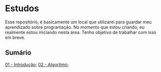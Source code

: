 # Estudos
Esse repositório, é basicamente um local que utilizarei para guardar meu aprendizado sobre programação. No momento que estou criando, eu realmente estou iniciando nesta área. Tenho objetivo de trabalhar com isso em breve. 


## **Sumário**

[01 - Introdução](/Arquivos/01-Introducao.md);
[02 - Algoritmo](/Arquivos/02-Algoritmo.md);



